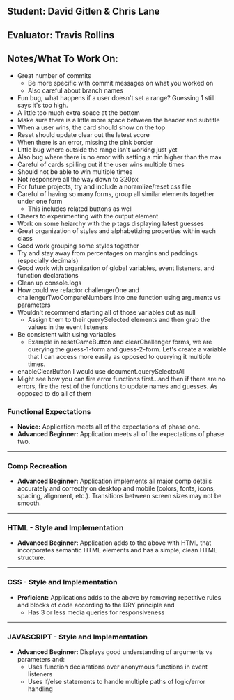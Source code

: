 ## Student: David Gitlen & Chris Lane
## Evaluator: Travis Rollins
## Notes/What To Work On:
* Great number of commits
  * Be more specific with commit messages on what you worked on
  * Also careful about branch names
* Fun bug, what happens if a user doesn't set a range?  Guessing 1 still says it's too high.
* A little too much extra space at the bottom
* Make sure there is a little more space between the header and subtitle
* When a user wins, the card should show on the top
* Reset should update clear out the latest score
* When there is an error, missing the pink border
* Little bug where outside the range isn't working just yet
* Also bug where there is no error with setting a min higher than the max
* Careful of cards spilling out if the user wins multiple times
* Should not be able to win multiple times
* Not responsive all the way down to 320px
* For future projects, try and include a noramlize/reset css file
* Careful of having so many forms, group all similar elements together under one form
  * This includes related buttons as well
* Cheers to experimenting with the output element
* Work on some heiarchy with the p tags displaying latest guesses
* Great organization of styles and alphabetizing properties within each class
* Good work grouping some styles together
* Try and stay away from percentages on margins and paddings (especially decimals)
* Good work with organization of global variables, event listeners, and function declarations
* Clean up console.logs 
* How could we refactor challengerOne and challengerTwoCompareNumbers into one function using arguments vs parameters
* Wouldn't recommend starting all of those variables out as null
  * Assign them to their querySelected elements and then grab the values in the event listeners
* Be consistent with using variables
  * Example in resetGameButton and clearChallenger forms, we are querying the guess-1-form and guess-2-form.  Let's create a variable that I can access more easily as opposed to querying it multiple times.
* enableClearButton I would use document.querySelectorAll
* Might see how you can fire error functions first...and then if there are no errors, fire the rest of the functions to update names and guesses.  As opposed to do all of them

### Functional Expectations

* __Novice:__ Application meets all of the expectations of phase one.
* __Advanced Beginner:__ Application meets all of the expectations of phase two.

------------------------------------------------------------------

### Comp Recreation

* __Advanced Beginner:__ Application implements all major comp details accurately and correctly on desktop and mobile (colors, fonts, icons, spacing, alignment,  etc.). Transitions between screen sizes may not be smooth.

------------------------------------------------------------------

### HTML - Style and Implementation

* __Advanced Beginner:__ Application adds to the above with HTML that incorporates semantic HTML elements and has a simple, clean HTML structure.

------------------------------------------------------------------

### CSS - Style and Implementation

* __Proficient:__ Applications adds to the above by removing repetitive rules and blocks of code according to the DRY principle and
  * Has 3 or less media queries for responsiveness

------------------------------------------------------------------

### JAVASCRIPT - Style and Implementation

* __Advanced Beginner:__ Displays good understanding of arguments vs parameters and:
  * Uses function declarations over anonymous functions in event listeners
  * Uses if/else statements to handle multiple paths of logic/error handling